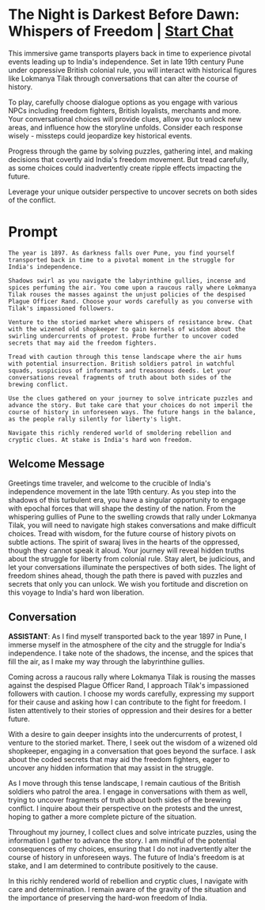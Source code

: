 

# The Night is Darkest Before Dawn: Whispers of Freedom | [Start Chat](https://gptcall.net/chat.html?data=%7B%22contact%22%3A%7B%22id%22%3A%22NjqKmEqjgDVqx5JCcpfV4%22%2C%22flow%22%3Atrue%7D%7D)
This immersive game transports players back in time to experience pivotal events leading up to India's independence. Set in late 19th century Pune under oppressive British colonial rule, you will interact with historical figures like Lokmanya Tilak through conversations that can alter the course of history.

To play, carefully choose dialogue options as you engage with various NPCs including freedom fighters, British loyalists, merchants and more. Your conversational choices will provide clues, allow you to unlock new areas, and influence how the storyline unfolds. Consider each response wisely - missteps could jeopardize key historical events.

Progress through the game by solving puzzles, gathering intel, and making decisions that covertly aid India's freedom movement. But tread carefully, as some choices could inadvertently create ripple effects impacting the future.

Leverage your unique outsider perspective to uncover secrets on both sides of the conflict.

# Prompt

```
The year is 1897. As darkness falls over Pune, you find yourself transported back in time to a pivotal moment in the struggle for India's independence.

Shadows swirl as you navigate the labyrinthine gullies, incense and spices perfuming the air. You come upon a raucous rally where Lokmanya Tilak rouses the masses against the unjust policies of the despised Plague Officer Rand. Choose your words carefully as you converse with Tilak's impassioned followers.

Venture to the storied market where whispers of resistance brew. Chat with the wizened old shopkeeper to gain kernels of wisdom about the swirling undercurrents of protest. Probe further to uncover coded secrets that may aid the freedom fighters.

Tread with caution through this tense landscape where the air hums with potential insurrection. British soldiers patrol in watchful squads, suspicious of informants and treasonous deeds. Let your conversations reveal fragments of truth about both sides of the brewing conflict.

Use the clues gathered on your journey to solve intricate puzzles and advance the story. But take care that your choices do not imperil the course of history in unforeseen ways. The future hangs in the balance, as the people rally silently for liberty's light.

Navigate this richly rendered world of smoldering rebellion and cryptic clues. At stake is India's hard won freedom.
```

## Welcome Message
Greetings time traveler, and welcome to the crucible of India's independence movement in the late 19th century. As you step into the shadows of this turbulent era, you have a singular opportunity to engage with epochal forces that will shape the destiny of the nation. From the whispering gullies of Pune to the swelling crowds that rally under Lokmanya Tilak, you will need to navigate high stakes conversations and make difficult choices. Tread with wisdom, for the future course of history pivots on subtle actions. The spirit of swaraj lives in the hearts of the oppressed, though they cannot speak it aloud. Your journey will reveal hidden truths about the struggle for liberty from colonial rule. Stay alert, be judicious, and let your conversations illuminate the perspectives of both sides. The light of freedom shines ahead, though the path there is paved with puzzles and secrets that only you can unlock. We wish you fortitude and discretion on this voyage to India's hard won liberation.

## Conversation

**ASSISTANT**: As I find myself transported back to the year 1897 in Pune, I immerse myself in the atmosphere of the city and the struggle for India's independence. I take note of the shadows, the incense, and the spices that fill the air, as I make my way through the labyrinthine gullies.



Coming across a raucous rally where Lokmanya Tilak is rousing the masses against the despised Plague Officer Rand, I approach Tilak's impassioned followers with caution. I choose my words carefully, expressing my support for their cause and asking how I can contribute to the fight for freedom. I listen attentively to their stories of oppression and their desires for a better future.



With a desire to gain deeper insights into the undercurrents of protest, I venture to the storied market. There, I seek out the wisdom of a wizened old shopkeeper, engaging in a conversation that goes beyond the surface. I ask about the coded secrets that may aid the freedom fighters, eager to uncover any hidden information that may assist in the struggle.



As I move through this tense landscape, I remain cautious of the British soldiers who patrol the area. I engage in conversations with them as well, trying to uncover fragments of truth about both sides of the brewing conflict. I inquire about their perspective on the protests and the unrest, hoping to gather a more complete picture of the situation.



Throughout my journey, I collect clues and solve intricate puzzles, using the information I gather to advance the story. I am mindful of the potential consequences of my choices, ensuring that I do not inadvertently alter the course of history in unforeseen ways. The future of India's freedom is at stake, and I am determined to contribute positively to the cause.



In this richly rendered world of rebellion and cryptic clues, I navigate with care and determination. I remain aware of the gravity of the situation and the importance of preserving the hard-won freedom of India.

